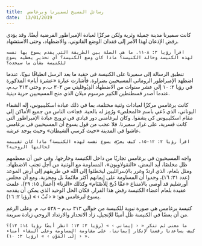 ```yaml
---
title:  رسائل المسيح لسميرنا وبرغامس
date:  13/01/2019
---
```


كانت سميرنا مدينة جميلة وثرية ولكن مركزًا لعبادة الإمبراطور الفرضية أيضًا. وقد يؤدي رفض الإذعان لهذا الأمر إلى فقدان الوضع القانوني، والاضطهاد، وحتى الاستشهاد.

`اقرأ رؤيا ٢: ٨-١١. ما هي الصلة بين الطريقة التي يقدم يسوع بها نفسه لهذه الكنيسة وحالة الكنيسة؟ ماذا كان وضع الكنيسة؟ أي تحذير يعطيه يسوع للكنيسة بشأن ما سيحدث؟`

تنطبق الرسالة إلى سميرنا على الكنيسة في حقبة ما بعد الرسل انطباقًا نبويًا، عندما اضطهد الإمبراطور الروماني المسيحيين بضراوة. فأشارت عبارة «عشرة أيام» المذكورة في رؤيا ٢: ١٠ إلى عشر سنوات من الاضطهاد الدِيُوقليتي من ٣٠٣ ب.م  وحتى ٣١٣ ب.م، عندما أصدر قسطنطين الكبير مرسوم ميلان الذي منح المسيحيين حرية دينية.

كانت برغامس  مركزًا لعبادات وثنية مختلفة، بما في ذلك عبادة اسكليبيوس، إله الشفاء اليوناني، الذي دُعي باسم «المخلص» ورُمِز له بالحية. فجاءت الناس من جميع الأماكن إلى مقام اسكليبيوس كي يشفوا. وكان لبرغامس دور قيادي في ترويج عبادة الإمبراطور التي كانت قسرية، على غرار سميرنا. فلا عجب من  قول يسوع  أن المسيحيين في برغامس  عاشوا في المدينة «حيث كرسي الشيطان»  وحيث يوجد عرشه.

`اقرأ رؤيا ٢: ١٢-١٥. كيف يعرّف يسوع نفسه لهذه الكنيسة؟ ماذا كان تقييمه لحالتها الروحية؟`

واجه المسيحيون في برغامس تجاربًا من داخل الكنيسة وخارجها. وفي حين أن معظمهم ظل مخلصًا، أيد البعض، «النقولاويون»، المساومة مع الوثنية من أجل تجنب الاضطهاد. ومثل بلعام، الذي ارتدّ وغرر بالإسرائليين ليخطئوا إلى الله في طريقهم إلى أرض الموعد (عدد ٣١: ١٦)، وجدوا أن المساومة على إيمانهم أكثر ملائمةً بل ومجزية. ومع أن مجلس أورشليم قد أوصى بالامتناع «عمَّا ذُبحَ لِلأَصْنَام» وكذلك «الزنا» (أعمال ١٥: ٢٩)، علمت عقيدة بلعام أعضاء الكنيسة رفض هذا القرار. فكان الحل الوحيد الذي يمكن أن يقدمه يسوع لبرغامس هو: « ‹ تُبْ › » (رؤيا ٢: ١٦).

كنيسة برغامس هي صورة نبوية للكنيسة من حوالي ٣١٣ ب.م – ٥٣٨ ب. م. وعلى الرغم من أن بعضًا في الكنيسة ظل أمينًا للإنجيل، زاد الانحدار والارتداد الروحي زيادة سريعة.

`ما معنى لم تنكر « ‹ إيماني › » (رؤيا ٢: ١٣؛ انظر أيضًا رؤيا ١٤: ١٢)؟ كيف يساعدنا رفضنا لإنكار إيماننا، على مقاومة المساومة وعلى البقاء أمناء « ‹ إِلَى الْمَوْتِ › » (رؤيا ٢: ١٠).`